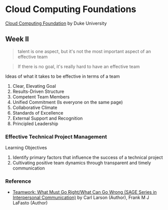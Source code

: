 # Cloud Computing Foundations
[Cloud Computing Foundation](https://www.coursera.org/learn/cloud-computing-foundations-duke) by Duke University

## Week II
> talent is one aspect, but it's not the most important aspect of an effective team

> If there is no goal, it's really hard to have an effective team

Ideas of what it takes to be effective in terms of a team
1. Clear, Elevating Goal
2. Results-Driven Structure
3. Competent Team Members
4. Unified Commitment (Is everyone on the same page)
5. Collaborative Climate
6. Standards of Excellence 
7. External Support and Recognition
8. Principled Leadership

### Effective Technical Project Management
Learning Objectives
1. Identify primary factors that influence the success of a technical project
2. Cultivating positive team dynamics through transparent and timely communication
### Reference 
* [Teamwork: What Must Go Right/What Can Go Wrong (SAGE Series in Interpersonal Communication)](https://www.amazon.com/Teamwork-Right-Wrong-Interpersonal-Communication/dp/0803932901) by Carl Larson (Author), Frank M J LaFasto (Author)
